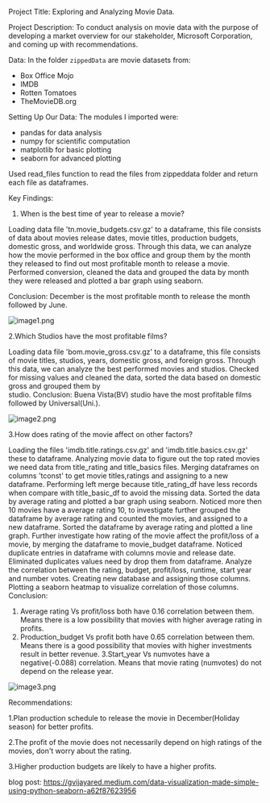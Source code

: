 


Project Title: Exploring and Analyzing Movie Data.

Project Description:
    To conduct analysis on movie data with the purpose of developing a market 
    overview for our stakeholder, Microsoft Corporation, and coming up with
    recommendations.

Data:
    In the folder `zippedData` are movie datasets from:

* Box Office Mojo
* IMDB
* Rotten Tomatoes
* TheMovieDB.org 

Setting Up Our Data:
The modules I imported were:

- pandas for data analysis
- numpy for scientific computation
- matplotlib for basic plotting
- seaborn for advanced plotting

Used read_files function to read the files from zippeddata folder and return each file as dataframes.

Key Findings:

1. When is the best time of year to release a movie?

Loading data file 'tn.movie_budgets.csv.gz' to a dataframe, this file consists of data about movies release dates, movie titles, production budgets, domestic gross, and worldwide gross. Through this data, we can analyze how the movie performed in the box office and group them by the month they released to find out most profitable month to release a movie.
Performed conversion, cleaned the data and grouped the data by month they were released and plotted a bar graph
using seaborn.

Conclusion: December is the most profitable month to release the month followed by June.


![image1.png](attachment:image.png)

2.Which Studios have the most profitable films?

Loading data file 'bom.movie_gross.csv.gz' to a dataframe, this file consists of movie titles, studios, years, domestic gross, and foreign gross. Through this data, we can analyze the best performed movies and studios.
Checked for missing values and cleaned the data, sorted the data based on domestic gross and grouped them by  
studio.
Conclusion: Buena Vista(BV) studio have the most profitable films followed by Universal(Uni.).

![image2.png](attachment:image.png)

3.How does rating of the movie affect  on other factors?
 
 Loading the files 'imdb.title.ratings.csv.gz' and 'imdb.title.basics.csv.gz' these to dataframe. 
Analyzing movie data to figure out the top rated movies we need data from title_rating and title_basics files. 
Merging dataframes on columns 'tconst' to get movie titles,ratings and assigning to a new dataframe. Performing left merge because title_rating_df have less records when compare with title_basic_df to avoid the missing data.
Sorted the data by average rating and plotted a bar graph using seaborn. 
Noticed more then 10 movies have a average rating 10, to investigate further grouped the dataframe by average rating  and counted the movies, and assigned to a new dataframe. Sorted the dataframe by average rating and plotted a line graph.
Further investigate how rating of the movie affect the profit/loss of a movie, by merging the dataframe to movie_budget dataframe. Noticed duplicate entries in dataframe with columns movie and release date. Eliminated duplicates values need by drop them from dataframe. Analyze the correlation between the rating, budget, profit/loss, runtime, start year and number votes. Creating new database and assigning those columns. Plotting a seaborn heatmap to visualize correlation of those columns.
Conclusion:
1. Average rating Vs profit/loss both have 0.16 correlation between them. Means there is a low possibility that movies with higher average rating in profits.
2. Production_budget Vs profit both have 0.65 correlation between them. Means there is a good possibility that movies with higher investments result in better revenue.
3.Start_year Vs numvotes have a negative(-0.088) correlation. Means that movie rating (numvotes) do not depend on the release year.


![image3.png](attachment:image.png)

Recommendations:

1.Plan production schedule to release the movie in December(Holiday season) for better profits.

2.The profit of the movie does not necessarily depend on high ratings of the movies, don't worry about the rating.

3.Higher production budgets are likely to have a higher profits.

blog post: https://gvijayared.medium.com/data-visualization-made-simple-using-python-seaborn-a62f87623956

